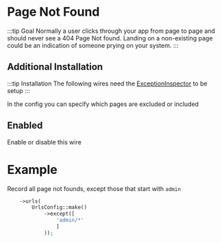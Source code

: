 # Page Not Found
:::tip Goal
Normally a user clicks through your app from page to page and should never see a 404 Page Not found. 
Landing on a non-existing page could be an indication of someone prying on your system.
:::

## Additional Installation
:::tip Installation
The following wires need the [ExceptionInspector](../../advanced/setup/exceptions) to be setup
:::

In the config you can specify which pages are excluded or included

## Enabled
Enable or disable this wire

<!--@include: ../wires/_attackscore.md-->

<!--@include: ../wires/_urls.md-->

# Example
Record all page not founds, except those that start with ```admin```
```php
    ->urls(
        UrlsConfig::make()
            ->except([
                'admin/*'
                ]
            ));
```
